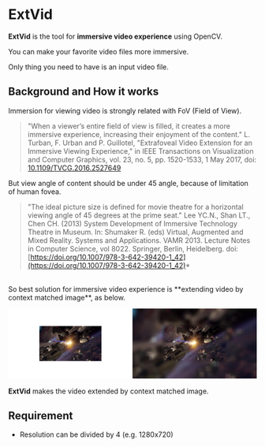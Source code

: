 # ExtVid
**ExtVid** is the tool for **immersive video experience** using OpenCV.

You can make your favorite video files more immersive.

Only thing you need to have is an input video file.

## Background and How it works
Immersion for viewing video is strongly related with FoV (Field of View).
>"When a viewer’s entire field of view is filled, it creates a more immersive experience, increasing their enjoyment of the content."
>L. Turban, F. Urban and P. Guillotel, "Extrafoveal Video Extension for an Immersive Viewing Experience," in IEEE Transactions on Visualization and Computer Graphics, vol. 23, no. 5, pp. 1520-1533, 1 May 2017, doi: [10.1109/TVCG.2016.2527649](10.1109/TVCG.2016.2527649)

But view angle of content should be under 45 angle, because of limitation of human fovea.
>"The ideal picture size is defined for movie theatre for a horizontal viewing angle of 45 degrees at the prime seat."
>Lee YC.N., Shan LT., Chen CH. (2013) System Development of Immersive Technology Theatre in Museum. In: Shumaker R. (eds) Virtual, Augmented and Mixed Reality. Systems and Applications. VAMR 2013. Lecture Notes in Computer Science, vol 8022. Springer, Berlin, Heidelberg. doi: [https://doi.org/10.1007/978-3-642-39420-1_42](https://doi.org/10.1007/978-3-642-39420-1_42)*

<br>
So best solution for immersive video experience is **extending video by context matched image**, as below.

![Before_After](/img/before_after.jpg)

**ExtVid** makes the video extended by context matched image.

## Requirement
- Resolution can be divided by 4 (e.g. 1280x720)
